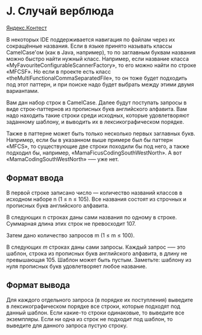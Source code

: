# J. Случай верблюда

[Яндекс.Контест](https://contest.yandex.ru/contest/26131/problems/J/)

В некоторых IDE поддерживается навигация по файлам через их сокращённые названия. Если в языке принято называть классы CamelCase'ом (как в Java, например), то по заглавным буквам названия можно быстро найти нужный класс. Например, если название класса «MyFavouriteConfigurableScannerFactory», то его можно найти по строке «MFCSF». Но если в проекте есть класс «theMultiFunctionalCommaSeparatedFile», то он тоже будет подходить под этот паттерн, и при поиске надо будет выбрать между этими двумя вариантами.

Вам дан набор строк в CamelCase. Далее будут поступать запросы в виде строк-паттернов из прописных букв английского алфавита. Вам надо находить такие строки среди исходных, которые удовлетворяют заданному шаблону, и выводить их в лексикографическом порядке.

Также в паттерне может быть только несколько первых заглавных букв. Например, если бы в указанном выше примере был бы паттерн «MFCS», то существующие две строки походили бы под него, а также подходил бы, например, «MamaFicusCodingSouthWestNorth». А вот «MamaCodingSouthWestNorth» –— уже нет.

## Формат ввода

В первой строке записано число — количество названий классов в исходном наборе n (1 ≤ n ≤ 105). Все названия состоят из строчных и прописных букв английского алфавита.

В следующих n строках даны сами названия по одному в строке. Суммарная длина этих строк не превосходит 107.

Затем дано количество запросов m (1 ≤ m ≤ 100).

В следующих *m* строках даны сами запросы. Каждый запрос –— это шаблон, строка из прописных букв английского алфавита, в длину не превышающая 105. Шаблон может быть пустым. Заметьте: шаблону из нуля прописных букв удовлетворяет любое название.

## Формат вывода

Для каждого отдельного запроса (в порядке их поступления) выведите в лексикографическом порядке все строки, которые подходят под данный шаблон. Если какие-то строки одинаковые, то выведите все экземпляры. Если ни одна из строк не подходит под шаблон, то выведите для данного запроса пустую строку. 